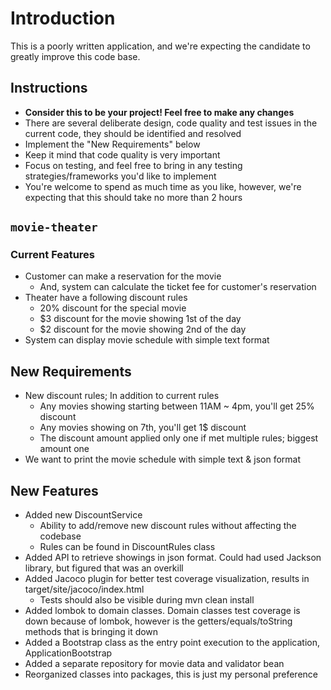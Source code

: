 # Introduction

This is a poorly written application, and we're expecting the candidate to greatly improve this code base.

## Instructions
* **Consider this to be your project! Feel free to make any changes**
* There are several deliberate design, code quality and test issues in the current code, they should be identified and resolved
* Implement the "New Requirements" below
* Keep it mind that code quality is very important
* Focus on testing, and feel free to bring in any testing strategies/frameworks you'd like to implement
* You're welcome to spend as much time as you like, however, we're expecting that this should take no more than 2 hours

## `movie-theater`

### Current Features
* Customer can make a reservation for the movie
  * And, system can calculate the ticket fee for customer's reservation
* Theater have a following discount rules
  * 20% discount for the special movie
  * $3 discount for the movie showing 1st of the day
  * $2 discount for the movie showing 2nd of the day
* System can display movie schedule with simple text format

## New Requirements
* New discount rules; In addition to current rules
  * Any movies showing starting between 11AM ~ 4pm, you'll get 25% discount
  * Any movies showing on 7th, you'll get 1$ discount
  * The discount amount applied only one if met multiple rules; biggest amount one
* We want to print the movie schedule with simple text & json format

## New Features
* Added new DiscountService 
  * Ability to add/remove new discount rules without affecting the codebase
  * Rules can be found in DiscountRules class
* Added API to retrieve showings in json format. Could had used Jackson library, but figured that was an overkill
* Added Jacoco plugin for better test coverage visualization, results in target/site/jacoco/index.html
  * Tests should also be visible during mvn clean install
* Added lombok to domain classes. Domain classes test coverage is down because of lombok, however is the getters/equals/toString methods that is bringing it down
* Added a Bootstrap class as the entry point execution to the application, ApplicationBootstrap
* Added a separate repository for movie data and validator bean
* Reorganized classes into packages, this is just my personal preference
